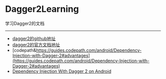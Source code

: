 # Dagger2Learning
学习Dagger2的文档

---

* [dagger2的github地址](https://github.com/google/dagger)
* [dagger2的官方文档地址](http://google.github.io/dagger/users-guide.html)
* [codepath&https://guides.codepath.com/android/Dependency-Injection-with-Dagger-2#advantages](https://guides.codepath.com/android/Dependency-Injection-with-Dagger-2#advantages)
* [Dependency Injection With Dagger 2 on Android](http://code.tutsplus.com/tutorials/dependency-injection-with-dagger-2-on-android--cms-23345)

